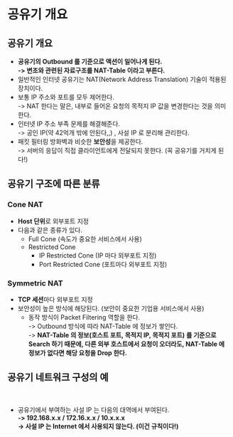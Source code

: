 # 공유기 개요

## 공유기 개요

* **공유기의 Outbound 를 기준으로 액션이 일어나게 된다.** \
  **-> 변조와 관련된 자료구조를 NAT-Table 이라고 부른다.**&#x20;
* 일반적인 인터넷 공유기는 NAT(Network Address Translation) 기술이 적용된 장치이다.&#x20;
* 보통 IP 주소와 포트를 모두 제어한다. \
  \-> NAT 한다는 말은, 내부로 들어온 요청의 목적지 IP 값을 변경한다는 것을 의미한다.
* 인터넷 IP 주소 부족 문제를 해결해준다.\
  \-> 공인 IP(약 42억개 밖에 안된다,,) , 사설 IP 로 분리해 관리한다.
* 패킷 필터링 방화벽과 비슷한 **보안성**을 제공한다. \
  \-> 서버의 응답이 직접 클라이언트에게 전달되지 못한다. (꼭 공유기를 거치게 된다!)

## 공유기 구조에 따른 분류&#x20;

### Cone NAT

* **Host 단위**로 외부포트 지정&#x20;
* 다음과 같은 종류가 있다.&#x20;
  * Full Cone (속도가 중요한 서비스에서 사용)
  * Restricted Cone
    * IP Restricted Cone (IP 마다 외부포트 지정)
    * Port Restricted Cone (포트마다 외부포트 지정)

### Symmetric NAT

* **TCP 세션**마다 외부포트 지정
* 보안성이 높은 방식에 해당된다. (보안이 중요한 기업용 서비스에서 사용)
  * 동작 방식이 Packet Filtering 역할을 한다. \
    \-> Outbound 방식에 따라 NAT-Table 에 정보가 쌓인다. \
    \-> **NAT-Table 의 정보(호스트 포트, 목적지 IP, 목적지 포트) 를 기준으로 Search 하기 때문에, 다른 외부 호스트에서 요청이 오더라도, NAT-Table 에 정보가 없다면 해당 요청을 Drop 한다.**&#x20;

## 공유기 네트워크 구성의 예

<figure><img src="../../../.gitbook/assets/스크린샷 2024-01-13 16.10.04.png" alt=""><figcaption></figcaption></figure>

* 공유기에서 부여하는 사설 IP 는 다음의 대역에서 부여된다. \
  **-> 192.168.x.x / 172.16.x.x / 10.x.x.x**\
  **-> 사설 IP 는 Internet 에서 사용되지 않는다. (이건 규칙이다!)**
